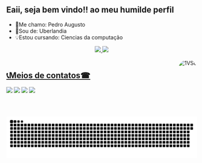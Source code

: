 ## Eaii, seja bem vindo!! ao meu humilde perfil

- 👑Me chamo: Pedro Augusto
- 📍Sou de: Uberlandia                                    
- 💡Estou cursando: Ciencias da computação

<div align="center">
  <a href="https://github.com/rafaballerini">
  <img height="130em" src="https://github-readme-stats.vercel.app/api?username=P4ndda&show_icons=true&theme=darky&include_all_commits=true&count_private=true"/>
  <img height="130em" src="https://github-readme-stats.vercel.app/api/top-langs/?username=P4ndda&layout=compact&langs_count=7&theme=dy"/>
</div>
<div style="display: inline_block"><br>

  <img align="right" alt="1VSo" height="150" style="border-radius:50px;" src="https://user-images.githubusercontent.com/96143899/146253288-a77db2e6-c7f7-49e1-a48e-37873cb8fbdb.gif">
</div>
  
  ## 📞Meios de contatos☎
 
<div> 
  <a href="https://www.youtube.com/channel/UCZ_BKzsn754h3hg3MQao_lA" target="_blank"><img src="https://img.shields.io/badge/YouTube-FF0000?style=for-the-badge&logo=youtube&logoColor=white" target="_blank"></a>
  <a href="https://instagram.com/pedroo_agst" target="_blank"><img src="https://img.shields.io/badge/-Instagram-%23E4405F?style=for-the-badge&logo=instagram&logoColor=white" target="_blank"></a>
 <a href="https://discord.gg/wagxzStdcR" target="_blank"><img src="https://img.shields.io/badge/Discord-7289DA?style=for-the-badge&logo=discord&logoColor=white" target="_blank"></a> 
  <a href = "mailto:ppedroadas@gmail.com"><img src="https://img.shields.io/badge/-Gmail-%23333?style=for-the-badge&logo=gmail&logoColor=white" target="_blank"></a>
 
  ![Snake animation](https://github.com/P4ndda/P4ndda/blob/output/github-contribution-grid-snake.svg)
 
</div>

 
